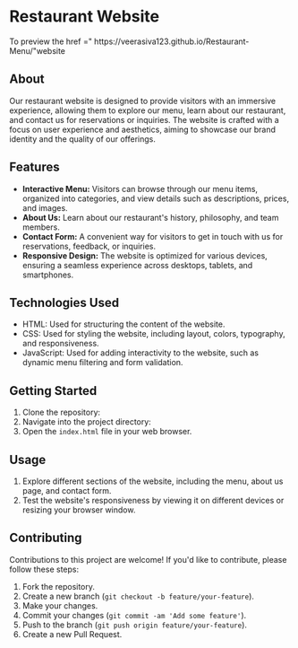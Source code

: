 <h1>Restaurant Website</h1>
<p>To preview the <a></a>href =" https://veerasiva123.github.io/Restaurant-Menu/"</a>website</p>
<section>
    <h2>About</h2>
    <p>Our restaurant website is designed to provide visitors with an immersive experience, allowing them to explore our menu, learn about our restaurant, and contact us for reservations or inquiries. The website is crafted with a focus on user experience and aesthetics, aiming to showcase our brand identity and the quality of our offerings.</p>
</section>

<section>
    <h2>Features</h2>
    <ul>
        <li><strong>Interactive Menu:</strong> Visitors can browse through our menu items, organized into categories, and view details such as descriptions, prices, and images.</li>
        <li><strong>About Us:</strong> Learn about our restaurant's history, philosophy, and team members.</li>
        <li><strong>Contact Form:</strong> A convenient way for visitors to get in touch with us for reservations, feedback, or inquiries.</li>
        <li><strong>Responsive Design:</strong> The website is optimized for various devices, ensuring a seamless experience across desktops, tablets, and smartphones.</li>
    </ul>
</section>

<section>
    <h2>Technologies Used</h2>
    <ul>
        <li>HTML: Used for structuring the content of the website.</li>
        <li>CSS: Used for styling the website, including layout, colors, typography, and responsiveness.</li>
        <li>JavaScript: Used for adding interactivity to the website, such as dynamic menu filtering and form validation.</li>
    </ul>
</section>

<section>
    <h2>Getting Started</h2>
    <ol>
        <li>Clone the repository:</li>
        <li>Navigate into the project directory:</li>
        <li>Open the <code>index.html</code> file in your web browser.</li>
    </ol>
</section>

<section>
    <h2>Usage</h2>
    <ol>
        <li>Explore different sections of the website, including the menu, about us page, and contact form.</li>
        <li>Test the website's responsiveness by viewing it on different devices or resizing your browser window.</li>
    </ol>
</section>

<section>
    <h2>Contributing</h2>
    <p>Contributions to this project are welcome! If you'd like to contribute, please follow these steps:</p>
    <ol>
        <li>Fork the repository.</li>
        <li>Create a new branch (<code>git checkout -b feature/your-feature</code>).</li>
        <li>Make your changes.</li>
        <li>Commit your changes (<code>git commit -am 'Add some feature'</code>).</li>
        <li>Push to the branch (<code>git push origin feature/your-feature</code>).</li>
        <li>Create a new Pull Request.</li>
    </ol>
</section>
